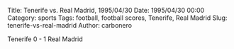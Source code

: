 Title: Tenerife vs. Real Madrid, 1995/04/30
Date: 1995/04/30 00:00
Category: sports
Tags: football, football scores, Tenerife, Real Madrid
Slug: tenerife-vs-real-madrid
Author: carbonero


Tenerife 0 - 1 Real Madrid
